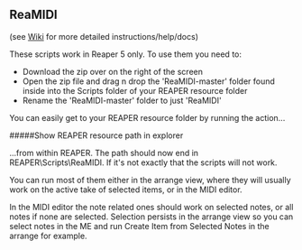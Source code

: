 ## ReaMIDI

(see [Wiki](https://github.com/Lazzle/ReaMIDI/wiki) for more detailed instructions/help/docs)

These scripts work in Reaper 5 only.  To use them you need to:

* Download the zip over on the right of the screen
* Open the zip file and drag n drop the 'ReaMIDI-master' folder found inside into the Scripts folder of your REAPER resource folder
* Rename the 'ReaMIDI-master' folder to just 'ReaMIDI'

You can easily get to your REAPER resource folder by running the action...

#####Show REAPER resource path in explorer

...from within REAPER.  The path should now end in REAPER\Scripts\ReaMIDI.
If it's not exactly that the scripts will not work.

You can run most of them either in the arrange view, where they will usually work
on the active take of selected items, or in the MIDI editor.

In the MIDI editor the note related ones should work on selected notes, or all 
notes if none are selected.  Selection persists in the arrange view so you can select
notes in the ME and run Create Item from Selected Notes in the arrange for example.